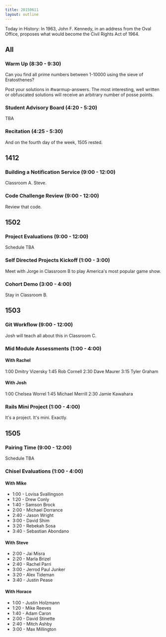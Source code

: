 ```yaml
---
title: 20150611
layout: outline
---
```


Today in History:  In 1963, John F. Kennedy, in an address from the Oval Office, proposes
what would become the Civil Rights Act of 1964.

## All

### Warm Up (8:30 - 9:30)

Can you find all prime numbers between 1-10000 using the sieve of Eratosthenes?

Post your solutions in #warmup-answers. The most interesting, well written or obfuscated solutions
will receive an arbitrary number of posse points.

### Student Advisory Board (4:20 - 5:20)

TBA

### Recitation (4:25 - 5:30)

And on the fourth day of the week, 1505 rested.


## 1412

### Building a Notification Service (9:00 - 12:00)

Classroom A. Steve.

### Code Challenge Review (9:00 - 12:00)

Review that code.


## 1502

### Project Evaluations (9:00 - 12:00)

Schedule TBA

### Self Directed Projects Kickoff (1:00 - 3:00)

Meet with Jorge in Classroom B to play America's most popular game show.

### Cohort Demo (3:00 - 4:00)

Stay in Classroom B.


## 1503

### Git Workflow (9:00 - 12:00)

Josh will teach all about this in Classroom C.

### Mid Module Assessments (1:00 - 4:00)

#### With Rachel

1:00 Dmitry Vizersky
1:45 Rob Cornell
2:30 Dave Maurer
3:15 Tyler Graham

#### With Josh 

1:00 Chelsea Worrel
1:45 Michael Merrill
2:30 Jamie Kawahara

### Rails Mini Project (1:00 - 4:00)

It's a project. It's mini. Exactly.


## 1505

### Pairing Time  (9:00 - 12:00)

Schedule TBA

### Chisel Evaluations (1:00 - 4:00)

#### With Mike

* 1:00 - Lovisa Svallingson
* 1:20 - Drew Conly
* 1:40 - Samson Brock
* 2:00 - Michael Dorrance
* 2:40 - Jason Wright
* 3:00 - David Shim
* 3:20 - Rebekah Sosa
* 3:40 - Sebastian Abondano

#### With Steve

* 2:00 - Jai Misra
* 2:20 - Marla Brizel
* 2:40 - Rachel Parri
* 3:00 - Jerrod Paul Junker
* 3:20 - Alex Tideman
* 3:40 - Justin Pease
 
#### With Horace

* 1:00 - Justin Holzmann
* 1:20 - Mike Reeves
* 1:40 - Adam Caron
* 2:00 - David Stinette
* 2:40 - Mitch Ashby
* 3:00 - Max Millington
 
